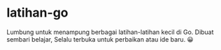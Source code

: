 # latihan-go
Lumbung untuk menampung berbagai latihan-latihan kecil di Go. 
Dibuat sembari belajar, Selalu terbuka untuk perbaikan atau ide baru. 😀
